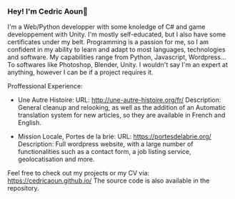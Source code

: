 ### Hey! I'm Cedric Aoun👋

<!--
**CedricAOUN/CedricAOUN** is a ✨ _special_ ✨ repository because its `README.md` (this file) appears on your GitHub profile.

Here are some ideas to get you started:


- 🌱 I’m currently learning ...
- 👯 I’m looking to collaborate on ...
- 🤔 I’m looking for help with ...
- 💬 Ask me about ...
- 📫 How to reach me: ...
- 😄 Pronouns: ...
- ⚡ Fun fact: ...
-->

I'm a Web/Python developper with some knoledge of C# and game developpement with Unity. I'm mostly self-educated, but I also have some certificates under my belt. Programming is a passion for me, so I am confident in my ability to learn and adapt to most languages, technologies and software. My capabilities range from Python, Javascript, Wordpress... To softwares like Photoshop, Blender, Unity. I wouldn't say I'm an expert at anything, however I can be if a project requires it. 

Proffessional Experience:

- Une Autre Histoire:
URL: http://une-autre-histoire.org/fr/
Description: General cleanup and relooking, as well as the addition of an Automatic translation system for new articles, so they are available in French and English. 

- Mission Locale, Portes de la brie:
URL: https://portesdelabrie.org/
Description: Full wordpress website, with a large number of functionalities such as a contact form, a job listing service, geolocatisation and more.


Feel free to check out my projects or my CV via: https://cedricaoun.github.io/
The source code is also available in the repository. 



